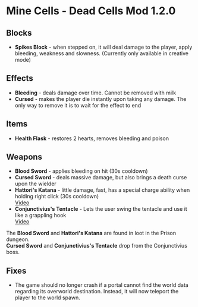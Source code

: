 # Mine Cells - Dead Cells Mod 1.2.0

## Blocks

- **Spikes Block** - when stepped on, it will deal damage to the player, apply bleeding, weakness and slowness.
  (Currently only available in creative mode)

## Effects

- **Bleeding** - deals damage over time. Cannot be removed with milk
- **Cursed** - makes the player die instantly upon taking any damage. The only way to remove it is to wait for the effect to end

## Items

- **Health Flask** - restores 2 hearts, removes bleeding and poison

## Weapons

- **Blood Sword** - applies bleeding on hit (30s cooldown)
- **Cursed Sword** - deals massive damage, but also brings a death curse upon the wielder
- **Hattori's Katana** - little damage, fast, has a special charge ability when holding right click (30s cooldown)  
  [Video](https://www.youtube.com/watch?v=tpVfUu-TrCY)
- **Conjunctivius's Tentacle** - Lets the user swing the tentacle and use it like a grappling hook  
  [Video](https://www.youtube.com/watch?v=B5y_LujzPtc)

The **Blood Sword** and **Hattori's Katana** are found in loot in the Prison dungeon.  
**Cursed Sword** and **Conjunctivius's Tentacle** drop from the Conjunctivius boss.

## Fixes

- The game should no longer crash if a portal cannot find the world data regarding
  its overworld destination. Instead, it will now teleport the player to the world spawn.

